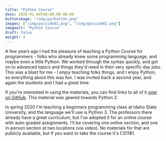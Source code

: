 ```yaml
---
title: "Python Course"
date: 2020-01-04T00:00:00-08:00
buttonimage: "/img/pycbutton.png"
images: ["/img/pycside01.png", "/img/pycside02.png"]
imagealt: "Python Course"
draft: false
weight: 4
---
```


A few years ago I had the pleasure of teaching a Python Course for programmers - folks who already knew some programming language, and maybe even a little Python.  We worked through the syntax quickly, and got on to advanced topics and things they'd need in their very specific day jobs.  This was a blast for me - I enjoy teaching folks things, and I enjoy Python, so everything about this was fun.  I was invited back a second year, and again the students and I had a great time.

If you're interested in using the materials, you can find links to all of it [over on GitHub](https://github.com/kc0bfv/Python2Lecture).  This material was geared towards Python 2.

In spring 2020 I'm teaching a beginners programming class at Idaho State University, and the language we'll use is Python 3.  The professors there already have a great curriculum, but I've adopted it for an online course with auto-graded assignments.  I'll be covering one online section, and one in-person section at two locations (via video).  No materials for that are publicly available, but if you want to take the course it's CS1181.
